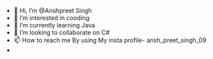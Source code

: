 - 👋 Hi, I’m @Anshpreet Singh
- 👀 I’m interested in cooding
- 🌱 I’m currently learning Java
- 💞️ I’m looking to collaborate on C#
- 📫 How to reach me By using My insta profile- ansh_preet_singh_09
- 

<!---
Ansh339412/Ansh339412 is a ✨ special ✨ repository because its `README.md` (this file) appears on your GitHub profile.
You can click the Preview link to take a look at your changes.
--->
